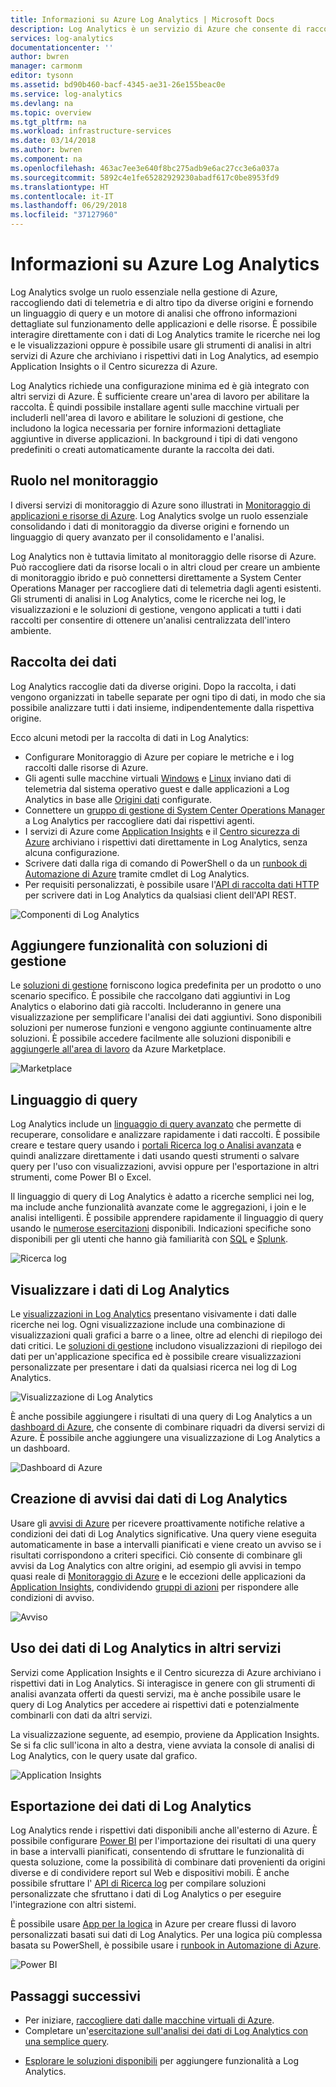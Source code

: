 ```yaml
---
title: Informazioni su Azure Log Analytics | Microsoft Docs
description: Log Analytics è un servizio di Azure che consente di raccogliere e analizzare i dati operativi generati dalle risorse nel cloud e nell'ambiente locale.  Questo articolo fornisce una breve panoramica dei diversi componenti di analisi di Log Analytics e collegamenti a contenuto dettagliato.
services: log-analytics
documentationcenter: ''
author: bwren
manager: carmonm
editor: tysonn
ms.assetid: bd90b460-bacf-4345-ae31-26e155beac0e
ms.service: log-analytics
ms.devlang: na
ms.topic: overview
ms.tgt_pltfrm: na
ms.workload: infrastructure-services
ms.date: 03/14/2018
ms.author: bwren
ms.component: na
ms.openlocfilehash: 463ac7ee3e640f8bc275adb9e6ac27cc3e6a037a
ms.sourcegitcommit: 5892c4e1fe65282929230abadf617c0be8953fd9
ms.translationtype: HT
ms.contentlocale: it-IT
ms.lasthandoff: 06/29/2018
ms.locfileid: "37127960"
---
```

# <a name="what-is-azure-log-analytics"></a>Informazioni su Azure Log Analytics
Log Analytics svolge un ruolo essenziale nella gestione di Azure, raccogliendo dati di telemetria e di altro tipo da diverse origini e fornendo un linguaggio di query e un motore di analisi che offrono informazioni dettagliate sul funzionamento delle applicazioni e delle risorse.  È possibile interagire direttamente con i dati di Log Analytics tramite le ricerche nei log e le visualizzazioni oppure è possibile usare gli strumenti di analisi in altri servizi di Azure che archiviano i rispettivi dati in Log Analytics, ad esempio Application Insights o il Centro sicurezza di Azure.  

Log Analytics richiede una configurazione minima ed è già integrato con altri servizi di Azure.  È sufficiente creare un'area di lavoro per abilitare la raccolta.  È quindi possibile installare agenti sulle macchine virtuali per includerli nell'area di lavoro e abilitare le soluzioni di gestione, che includono la logica necessaria per fornire informazioni dettagliate aggiuntive in diverse applicazioni.  In background i tipi di dati vengono predefiniti o creati automaticamente durante la raccolta dei dati.


## <a name="role-in-monitoring"></a>Ruolo nel monitoraggio

I diversi servizi di monitoraggio di Azure sono illustrati in [Monitoraggio di applicazioni e risorse di Azure](../monitoring-and-diagnostics/monitoring-overview.md).  Log Analytics svolge un ruolo essenziale consolidando i dati di monitoraggio da diverse origini e fornendo un linguaggio di query avanzato per il consolidamento e l'analisi.  

Log Analytics non è tuttavia limitato al monitoraggio delle risorse di Azure.  Può raccogliere dati da risorse locali o in altri cloud per creare un ambiente di monitoraggio ibrido e può connettersi direttamente a System Center Operations Manager per raccogliere dati di telemetria dagli agenti esistenti.  Gli strumenti di analisi in Log Analytics, come le ricerche nei log, le visualizzazioni e le soluzioni di gestione, vengono applicati a tutti i dati raccolti per consentire di ottenere un'analisi centralizzata dell'intero ambiente.



## <a name="data-collection"></a>Raccolta dei dati
Log Analytics raccoglie dati da diverse origini.  Dopo la raccolta, i dati vengono organizzati in tabelle separate per ogni tipo di dati, in modo che sia possibile analizzare tutti i dati insieme, indipendentemente dalla rispettiva origine.

Ecco alcuni metodi per la raccolta di dati in Log Analytics:

- Configurare Monitoraggio di Azure per copiare le metriche e i log raccolti dalle risorse di Azure.
- Gli agenti sulle macchine virtuali [Windows](log-analytics-windows-agent.md) e [Linux](log-analytics-linux-agents.md) inviano dati di telemetria dal sistema operativo guest e dalle applicazioni a Log Analytics in base alle [Origini dati](log-analytics-data-sources.md) configurate.  
- Connettere un [gruppo di gestione di System Center Operations Manager](log-analytics-om-agents.md) a Log Analytics per raccogliere dati dai rispettivi agenti.
- I servizi di Azure come [Application Insights](https://docs.microsoft.com/azure/application-insights/) e il [Centro sicurezza di Azure](https://docs.microsoft.com/azure/security-center/) archiviano i rispettivi dati direttamente in Log Analytics, senza alcuna configurazione.
- Scrivere dati dalla riga di comando di PowerShell o da un [runbook di Automazione di Azure](../automation/automation-runbook-types.md) tramite cmdlet di Log Analytics.
- Per requisiti personalizzati, è possibile usare l'[API di raccolta dati HTTP](log-analytics-data-collector-api.md) per scrivere dati in Log Analytics da qualsiasi client dell'API REST.


![Componenti di Log Analytics](media/log-analytics-overview/collecting-data.png)

## <a name="add-functionality-with-management-solutions"></a>Aggiungere funzionalità con soluzioni di gestione
Le [soluzioni di gestione](log-analytics-add-solutions.md) forniscono logica predefinita per un prodotto o uno scenario specifico.  È possibile che raccolgano dati aggiuntivi in Log Analytics o elaborino dati già raccolti.  Includeranno in genere una visualizzazione per semplificare l'analisi dei dati aggiuntivi.  Sono disponibili soluzioni per numerose funzioni e vengono aggiunte continuamente altre soluzioni.  È possibile accedere facilmente alle soluzioni disponibili e [aggiungerle all'area di lavoro](log-analytics-add-solutions.md) da Azure Marketplace.  

![Marketplace](media/log-analytics-overview/solutions.png)


## <a name="query-language"></a>Linguaggio di query

Log Analytics include un [linguaggio di query avanzato](http://docs.loganalytics.io) che permette di recuperare, consolidare e analizzare rapidamente i dati raccolti.  È possibile creare e testare query usando i [portali Ricerca log o Analisi avanzata](log-analytics-log-search-portals.md) e quindi analizzare direttamente i dati usando questi strumenti o salvare query per l'uso con visualizzazioni, avvisi oppure per l'esportazione in altri strumenti, come Power BI o Excel.

Il linguaggio di query di Log Analytics è adatto a ricerche semplici nei log, ma include anche funzionalità avanzate come le aggregazioni, i join e le analisi intelligenti. È possibile apprendere rapidamente il linguaggio di query usando le [numerose esercitazioni](https://docs.loganalytics.io/docs/Learn/Tutorials) disponibili.  Indicazioni specifiche sono disponibili per gli utenti che hanno già familiarità con [SQL](https://docs.loganalytics.io/docs/Learn/References/SQL-to-Azure-Log-Analytics) e [Splunk](https://docs.loganalytics.io/docs/Learn/References/Splunk-to-Azure-Log-Analytics).

![Ricerca log](media/log-analytics-overview/analytics-query.png)


## <a name="visualize-log-analytics-data"></a>Visualizzare i dati di Log Analytics

Le [visualizzazioni in Log Analytics](log-analytics-view-designer.md) presentano visivamente i dati dalle ricerche nei log.  Ogni visualizzazione include una combinazione di visualizzazioni quali grafici a barre o a linee, oltre ad elenchi di riepilogo dei dati critici.  Le [soluzioni di gestione](#add-functionality-with-management-solutions) includono visualizzazioni di riepilogo dei dati per un'applicazione specifica ed è possibile creare visualizzazioni personalizzate per presentare i dati da qualsiasi ricerca nei log di Log Analytics.

![Visualizzazione di Log Analytics](media/log-analytics-overview/view.png)

È anche possibile aggiungere i risultati di una query di Log Analytics a un [dashboard di Azure](../azure-portal/azure-portal-dashboards.md), che consente di combinare riquadri da diversi servizi di Azure.  È possibile anche aggiungere una visualizzazione di Log Analytics a un dashboard.

![Dashboard di Azure](media/log-analytics-overview/dashboard.png)

## <a name="creating-alerts-from-log-analytics-data"></a>Creazione di avvisi dai dati di Log Analytics

Usare gli [avvisi di Azure](../monitoring-and-diagnostics/monitoring-overview-unified-alerts.md) per ricevere proattivamente notifiche relative a condizioni dei dati di Log Analytics significative.  Una query viene eseguita automaticamente in base a intervalli pianificati e viene creato un avviso se i risultati corrispondono a criteri specifici.  Ciò consente di combinare gli avvisi da Log Analytics con altre origini, ad esempio gli avvisi in tempo quasi reale di [Monitoraggio di Azure](../monitoring-and-diagnostics/monitoring-near-real-time-metric-alerts.md) e le eccezioni delle applicazioni da [Application Insights](../application-insights/app-insights-alerts.md), condividendo [gruppi di azioni](../monitoring-and-diagnostics/monitoring-action-groups.md) per rispondere alle condizioni di avviso.

![Avviso](media/log-analytics-overview/alerts.png)


## <a name="using-log-analytics-data-in-other-services"></a>Uso dei dati di Log Analytics in altri servizi
Servizi come Application Insights e il Centro sicurezza di Azure archiviano i rispettivi dati in Log Analytics.  Si interagisce in genere con gli strumenti di analisi avanzata offerti da questi servizi, ma è anche possibile usare le query di Log Analytics per accedere ai rispettivi dati e potenzialmente combinarli con dati da altri servizi.  

La visualizzazione seguente, ad esempio, proviene da Application Insights.  Se si fa clic sull'icona in alto a destra, viene avviata la console di analisi di Log Analytics, con le query usate dal grafico.

![Application Insights](media/log-analytics-overview/application-insights.png)


## <a name="exporting-log-analytics-data"></a>Esportazione dei dati di Log Analytics

Log Analytics rende i rispettivi dati disponibili anche all'esterno di Azure.  È possibile configurare [Power BI](log-analytics-powerbi.md) per l'importazione dei risultati di una query in base a intervalli pianificati, consentendo di sfruttare le funzionalità di questa soluzione, come la possibilità di combinare dati provenienti da origini diverse e di condividere report sul Web e dispositivi mobili.  È anche possibile sfruttare l' [API di Ricerca log](log-analytics-log-search-api.md) per compilare soluzioni personalizzate che sfruttano i dati di Log Analytics o per eseguire l'integrazione con altri sistemi.

È possibile usare [App per la logica](../logic-apps/logic-apps-overview.md) in Azure per creare flussi di lavoro personalizzati basati sui dati di Log Analytics.  Per una logica più complessa basata su PowerShell, è possibile usare i [runbook in Automazione di Azure](../automation/automation-runbook-types.md).

![Power BI](media/log-analytics-overview/export.png)



## <a name="next-steps"></a>Passaggi successivi
- Per iniziare, [raccogliere dati dalle macchine virtuali di Azure](log-analytics-quick-collect-azurevm.md).
- Completare un'[esercitazione sull'analisi dei dati di Log Analytics con una semplice query](log-analytics-tutorial-viewdata.md).
* [Esplorare le soluzioni disponibili](log-analytics-add-solutions.md) per aggiungere funzionalità a Log Analytics.

